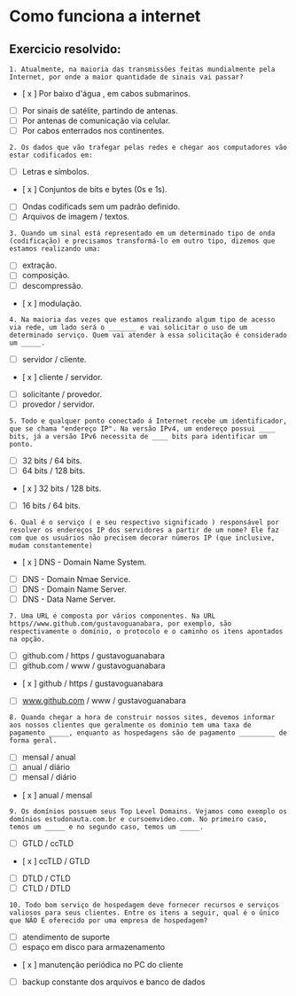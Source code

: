 # Como funciona a internet

## Exercicio resolvido:

`1. Atualmente, na maioria das transmissões feitas mundialmente pela Internet, por onde a maior quantidade de sinais vai passar?`
* [ x ] Por baixo d'água , em cabos submarinos.
* [ ] Por sinais de satélite, partindo de antenas.
* [ ] Por antenas de comunicação via celular.
* [ ] Por cabos enterrados nos continentes.

`2. Os dados que vão trafegar pelas redes e chegar aos computadores vão estar codificados em:`
* [ ] Letras e símbolos.
* [ x ] Conjuntos de bits e bytes (0s e 1s).
* [ ] Ondas codificads sem um padrão definido.
* [ ] Arquivos de imagem / textos.

`3. Quando um sinal está representado em um determinado tipo de onda (codificação) e precisamos transformá-lo em outro tipo, dizemos que estamos realizando uma: `
* [ ] extração.
* [ ] composição.
* [ ] descompressão.
* [ x ] modulação.

`4. Na maioria das vezes que estamos realizando algum tipo de acesso via rede, um lado será o _______ e vai solicitar o uso de um determinado serviço. Quem vai atender à essa solicitação é considerado um _____.`
* [ ] servidor / cliente.
* [ x ] cliente / servidor.
* [ ] solicitante / provedor.
* [ ] provedor / servidor.

`5. Todo e qualquer ponto conectado á Internet recebe um identificador, que se chama "endereço IP". Na versão IPv4, um endereço possui ____  bits, já a versão IPv6 necessita de ____ bits para identificar um ponto.`
* [ ] 32 bits / 64 bits.
* [ ] 64 bits / 128 bits.
* [ x ] 32 bits / 128 bits.
* [ ] 16 bits / 64  bits.

`6. Qual é o serviço ( e seu respectivo significado ) responsável por resolver os endereços IP dos servidores a partir de um nome? Ele faz com que os usuários não precisem decorar números IP (que inclusive, mudam constantemente)`
* [ x ] DNS - Domain Name System.
* [ ] DNS - Domain Nmae Service.
* [ ] DNS - Domain Name Server.
* [ ] DNS - Data Name Server.

`7. Uma URL é composta por vários componentes. Na URL https//www.github.com/gustavoguanabara, por exemplo, são respectivamente o domínio, o protocolo e o caminho os itens apontados na opção.`
* [ ] github.com / https / gustavoguanabara
* [ ] github.com / www / gustavoguanabara
* [ x ] github / https / gustavoguanabara 
* [ ] www.github.com / www / gustavoguanabara

`8. Quando chegar a hora de construir nossos sites, devemos informar aos nossos clientes que geralmente os dominio tem uma taxa de pagamento _____, enquanto as hospedagens são de pagamento _________ de forma geral.`
* [ ] mensal / anual 
* [ ] anual / diário
* [ ] mensal / diário
* [ x ] anual / mensal

`9. Os domínios possuem seus Top Level Domains. Vejamos como exemplo os domínios estudonauta.com.br e cursoemvideo.com. No primeiro caso, temos um _____ e no segundo caso, temos um _____.`
* [ ] GTLD / ccTLD
* [ x ] ccTLD / GTLD
* [ ] DTLD / CTLD
* [ ] CTLD / DTLD

`10. Todo bom serviço de hospedagem deve fornecer recursos e serviços valiosos para seus clientes. Entre os itens a seguir, qual é o único que NÃO É oferecido por uma empresa de hospedagem?`
* [ ] atendimento de suporte
* [ ] espaço em disco para armazenamento
* [ x ] manutenção periódica no PC do cliente
* [ ] backup constante dos arquivos e banco de dados
